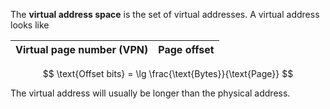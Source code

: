The **virtual address space** is the set of virtual addresses. A virtual address looks like


|Virtual page number (VPN) |Page offset|
|------------------|-----------|

$$
\text{Offset bits} = \lg \frac{\text{Bytes}}{\text{Page}}
$$


The virtual address will usually be longer than the physical address.